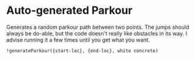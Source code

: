 # Auto-generated Parkour
Generates a random parkour path between two points. The jumps should always be do-able, but the code doesn't really like obstacles in its way. I advise running it a few times until you get what you want.

`!generateParkour({start-loc}, {end-loc}, white concrete)`